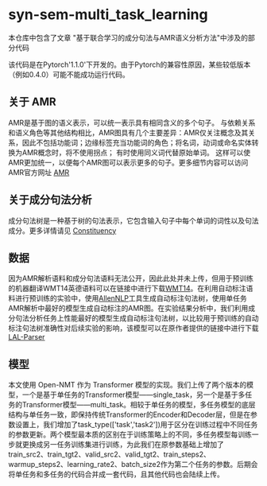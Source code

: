 # syn-sem-multi_task_learning

本仓库中包含了文章 "基于联合学习的成分句法与AMR语义分析方法"中涉及的部分代码

该代码是在Pytorch'1.1.0'下开发的。由于Pytorch的兼容性原因，某些较低版本（例如0.4.0）可能不能成功运行代码。

## 关于 AMR
AMR是基于图的语义表示，可以统一表示具有相同含义的多个句子。 与依赖关系和语义角色等其他结构相比，AMR图具有几个主要差异：AMR仅关注概念及其关系，因此不包括功能词；边缘标签充当功能词的角色；将名词，动词或命名实体转换为AMR概念时，将不使用拐点； 有时使用同义词代替原始单词。 这样可以使AMR更加统一，以便每个AMR图可以表示更多的句子。更多细节内容可以访问AMR官方网址 [AMR](https://amr.isi.edu/)

## 关于成分句法分析
成分句法树是一种基于树的句法表示，它包含输入句子中每个单词的词性以及句法成分。更多详情请见 [Constituency](https://catalog.ldc.upenn.edu/LDC99T42)

## 数据

因为AMR解析语料和成分句法语料无法公开，因此此处并未上传，但用于预训练的机器翻译WMT14英德语料可以在链接中进行下载[WMT14](http://www.statmt.org/wmt14/translation-task.html)。在利用自动标注语料进行预训练的实验中，使用[AllenNLP](https://github.com/allenai/allennlp)工具生成自动标注句法树，使用单任务AMR解析中最好的模型生成自动标注的AMR图。在实验结果分析中，我们利用成分句法分析任务上性能最好的模型生成自动标注句法树，以比较用于预训练的自动标注句法树准确性对后续实验的影响，该模型可以在原作者提供的链接中进行下载[LAL-Parser](https://github.com/KhalilMrini/LAL-Parser)

## 模型

本文使用 Open-NMT 作为 Transformer 模型的实现。我们上传了两个版本的模型，一个是基于单任务的Transformer模型——single_task，另一个是基于多任务的Transformer模型——multi_task。相较于单任务的模型，多任务模型的底层结构与单任务一致，即保持传统Transformer的Encoder和Decoder层，但是在参数设置上，我们增加了task_type(['task','task2'])用于区分在训练过程中不同任务的参数更新。两个模型最本质的区别在于训练策略上的不同，多任务模型每训练一步就更换成另一任务训练集进行训练，为此我们在原参数基础上增加了train_src2、train_tgt2、valid_src2、valid_tgt2、train_steps2、warmup_steps2、learning_rate2、batch_size2作为第二个任务的参数。后期会将单任务和多任务的代码合并成一套代码，且其他代码也会陆续上传。

